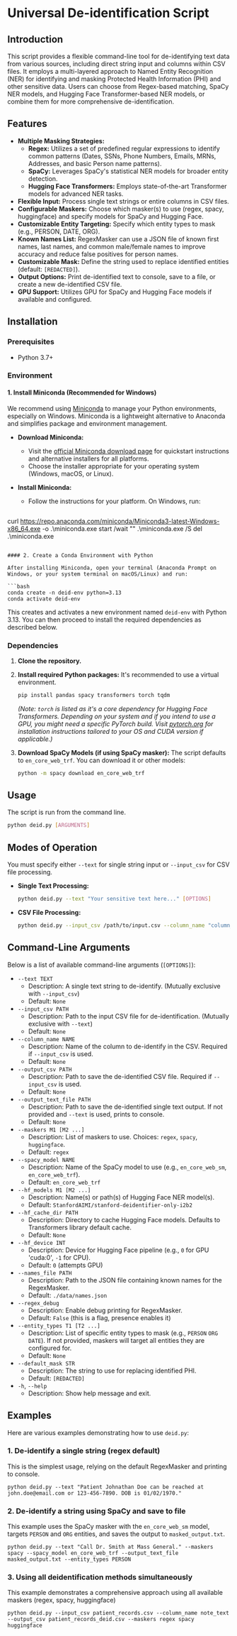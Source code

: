 # Universal De-identification Script

## Introduction

This script provides a flexible command-line tool for de-identifying text data from various sources, including direct string input and columns within CSV files. It employs a multi-layered approach to Named Entity Recognition (NER) for identifying and masking Protected Health Information (PHI) and other sensitive data. Users can choose from Regex-based matching, SpaCy NER models, and Hugging Face Transformer-based NER models, or combine them for more comprehensive de-identification.

## Features

* **Multiple Masking Strategies:**
    * **Regex:** Utilizes a set of predefined regular expressions to identify common patterns (Dates, SSNs, Phone Numbers, Emails, MRNs, Addresses, and basic Person name patterns).
    * **SpaCy:** Leverages SpaCy's statistical NER models for broader entity detection.
    * **Hugging Face Transformers:** Employs state-of-the-art Transformer models for advanced NER tasks.
* **Flexible Input:** Process single text strings or entire columns in CSV files.
* **Configurable Maskers:** Choose which masker(s) to use (regex, spacy, huggingface) and specify models for SpaCy and Hugging Face.
* **Customizable Entity Targeting:** Specify which entity types to mask (e.g., PERSON, DATE, ORG).
* **Known Names List:** RegexMasker can use a JSON file of known first names, last names, and common male/female names to improve accuracy and reduce false positives for person names.
* **Customizable Mask:** Define the string used to replace identified entities (default: `[REDACTED]`).
* **Output Options:** Print de-identified text to console, save to a file, or create a new de-identified CSV file.
* **GPU Support:** Utilizes GPU for SpaCy and Hugging Face models if available and configured.

## Installation

### Prerequisites

* Python 3.7+

### Environment

#### 1. Install Miniconda (Recommended for Windows)

We recommend using [Miniconda](https://docs.conda.io/en/latest/miniconda.html) to manage your Python environments, especially on Windows. Miniconda is a lightweight alternative to Anaconda and simplifies package and environment management.

- **Download Miniconda:**
  - Visit the [official Miniconda download page](https://www.anaconda.com/docs/getting-started/miniconda/install#quickstart-install-instructions) for quickstart instructions and alternative installers for all platforms.
  - Choose the installer appropriate for your operating system (Windows, macOS, or Linux).

- **Install Miniconda:**
  - Follow the instructions for your platform. On Windows, run:
  ```
curl https://repo.anaconda.com/miniconda/Miniconda3-latest-Windows-x86_64.exe -o .\miniconda.exe
start /wait "" .\miniconda.exe /S
del .\miniconda.exe
  ```

#### 2. Create a Conda Environment with Python

After installing Miniconda, open your terminal (Anaconda Prompt on Windows, or your system terminal on macOS/Linux) and run:

```bash
conda create -n deid-env python=3.13
conda activate deid-env
```

This creates and activates a new environment named `deid-env` with Python 3.13. You can then proceed to install the required dependencies as described below.

### Dependencies

1.  **Clone the repository.**

2.  **Install required Python packages:**
    It's recommended to use a virtual environment.
    ```bash
    pip install pandas spacy transformers torch tqdm
    ```
    *(Note: `torch` is listed as it's a core dependency for Hugging Face Transformers. Depending on your system and if you intend to use a GPU, you might need a specific PyTorch build. Visit [pytorch.org](https://pytorch.org/) for installation instructions tailored to your OS and CUDA version if applicable.)*

3.  **Download SpaCy Models (if using SpaCy masker):**
    The script defaults to `en_core_web_trf`. You can download it or other models:
    ```bash
    python -m spacy download en_core_web_trf
    ```

## Usage

The script is run from the command line.

```bash
python deid.py [ARGUMENTS]
```


## Modes of Operation

You must specify either `--text` for single string input or `--input_csv` for CSV file processing.

* **Single Text Processing:**
    ```bash
    python deid.py --text "Your sensitive text here..." [OPTIONS]
    ```

* **CSV File Processing:**
    ```bash
    python deid.py --input_csv /path/to/input.csv --column_name "column_to_deid" --output_csv /path/to/output_deid.csv [OPTIONS]
    ```

## Command-Line Arguments

Below is a list of available command-line arguments (`[OPTIONS]`):

* `--text TEXT`
    * Description: A single text string to de-identify. (Mutually exclusive with `--input_csv`)
    * Default: `None`
* `--input_csv PATH`
    * Description: Path to the input CSV file for de-identification. (Mutually exclusive with `--text`)
    * Default: `None`
* `--column_name NAME`
    * Description: Name of the column to de-identify in the CSV. Required if `--input_csv` is used.
    * Default: `None`
* `--output_csv PATH`
    * Description: Path to save the de-identified CSV file. Required if `--input_csv` is used.
    * Default: `None`
* `--output_text_file PATH`
    * Description: Path to save the de-identified single text output. If not provided and `--text` is used, prints to console.
    * Default: `None`
* `--maskers M1 [M2 ...]`
    * Description: List of maskers to use. Choices: `regex`, `spacy`, `huggingface`.
    * Default: `regex`
* `--spacy_model NAME`
    * Description: Name of the SpaCy model to use (e.g., `en_core_web_sm`, `en_core_web_trf`).
    * Default: `en_core_web_trf`
* `--hf_models M1 [M2 ...]`
    * Description: Name(s) or path(s) of Hugging Face NER model(s).
    * Default: `StanfordAIMI/stanford-deidentifier-only-i2b2`
* `--hf_cache_dir PATH`
    * Description: Directory to cache Hugging Face models. Defaults to Transformers library default cache.
    * Default: `None`
* `--hf_device INT`
    * Description: Device for Hugging Face pipeline (e.g., `0` for GPU 'cuda:0', `-1` for CPU).
    * Default: `0` (attempts GPU)
* `--names_file PATH`
    * Description: Path to the JSON file containing known names for the RegexMasker.
    * Default: `./data/names.json`
* `--regex_debug`
    * Description: Enable debug printing for RegexMasker.
    * Default: `False` (this is a flag, presence enables it)
* `--entity_types T1 [T2 ...]`
    * Description: List of specific entity types to mask (e.g., `PERSON` `ORG` `DATE`). If not provided, maskers will target all entities they are configured for.
    * Default: `None`
* `--default_mask STR`
    * Description: The string to use for replacing identified PHI.
    * Default: `[REDACTED]`
* `-h`, `--help`
    * Description: Show help message and exit.

## Examples

Here are various examples demonstrating how to use `deid.py`:

### 1. De-identify a single string (regex default)
This is the simplest usage, relying on the default RegexMasker and printing to console.

```
python deid.py --text "Patient Johnathan Doe can be reached at john.doe@email.com or 123-456-7890. DOB is 01/02/1970."
```

### 2. De-identify a string using SpaCy and save to file
This example uses the SpaCy masker with the `en_core_web_sm` model, targets `PERSON` and `ORG` entities, and saves the output to `masked_output.txt`.

```
python deid.py --text "Call Dr. Smith at Mass General." --maskers spacy --spacy_model en_core_web_trf --output_text_file masked_output.txt --entity_types PERSON
```

### 3. Using all deidentification methods simultaneously
This example demonstrates a comprehensive approach using all available maskers (regex, spacy, huggingface)
```
python deid.py --input_csv patient_records.csv --column_name note_text --output_csv patient_records_deid.csv --maskers regex spacy huggingface
```